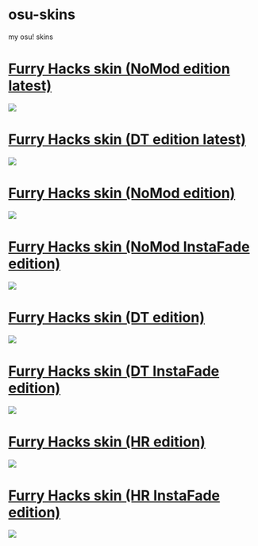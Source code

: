 # osu-skins
my osu! skins
# [Furry Hacks skin (NoMod edition latest)](https://www.dropbox.com/scl/fi/gtdqhabgw3eo04evpgh8z/Furry-Hacks-SFW-NoMod-V2.osk?rlkey=5wlq1iyxaeiyul4prnton54mf&dl=1)
![](https://github.com/pawslicker/osu-skins/assets/57836484/289b2c59-d140-45a3-b36c-f410017b9fb7)
# [Furry Hacks skin (DT edition latest)](https://www.dropbox.com/scl/fi/v0f2reuf10am143rihvju/Furry-Hacks-SFW-DT-V2.osk?rlkey=sh6fplgc8coojcnhgz2p4zrvq&dl=1)
![](https://i.ibb.co/jrbsJtd/image.png)

# [Furry Hacks skin (NoMod edition)](https://www.dropbox.com/scl/fi/jpbyjaf4k130831dgerih/Furry-Hacks-SFW-NoMod.osk?rlkey=21xavda2cp8mouvapia9z7jwv&dl=1)
![](https://i.ibb.co/hMfRhj9/image.png)

# [Furry Hacks skin (NoMod InstaFade edition)](https://www.dropbox.com/scl/fi/czz8g5hnmcfz3cphktdkv/Furry-Hacks-SFW-NoMod-Instafade.osk?rlkey=tyfmy5yq3qt1srdl8dcddmhzy&dl=1)
![](https://i.ibb.co/bFn6Mnc/image.png)

# [Furry Hacks skin (DT edition)](https://www.dropbox.com/scl/fi/dlp4srglzc76qkljmgvco/Furry-Hacks-SFW-DT.osk?rlkey=yd6vn6yb730j78fxy006pb2u5&dl=1)
![](https://i.ibb.co/rGChGr3/image.png)

# [Furry Hacks skin (DT InstaFade edition)](https://www.dropbox.com/scl/fi/hv5vifmx2qms8v2absta0/Furry-Hacks-SFW-DT-instafade.osk?rlkey=mj9mirruwwxlrmlpu016kz7xt&dl=1)
![](https://i.ibb.co/3BSBX9k/image.png)

# [Furry Hacks skin (HR edition)](https://www.dropbox.com/scl/fi/z9rae5llli5aiwf1gz9tw/Furry-Hacks-SFW-HR.osk?rlkey=ys7qsx0byd3m95sfq6vqqyzay&dl=1)
![](https://i.ibb.co/LSWSHkw/image.png)

# [Furry Hacks skin (HR InstaFade edition)](https://www.dropbox.com/scl/fi/nagzmpscy4jvvrug9r3jz/Furry-Hacks-SFW-HR-instafade.osk?rlkey=25ryg6xuc92yqjxhi0b65b7i0&dl=1)
![](https://i.ibb.co/QdHfH7b/image.png)
